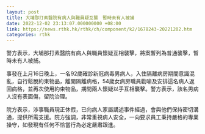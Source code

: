 ```yaml
---
layout: post
title: 大埔那打素醫院有病人與職員疑互襲　暫時未有人被捕
date: 2022-12-02 23:13:07.000000000 +08:00
link: https://news.rthk.hk/rthk/ch/component/k2/1678243-20221202.htm
categories: rthk
---
```


警方表示，大埔那打素醫院有病人與職員懷疑互相襲擊，將案暫列為普通襲擊，暫時未有人被捕。

事發在上月16日晚上，一名92歲確診新冠病毒男病人，入住隔離病房期間意識混亂，自行鬆脫約束物品，離開隔離病格，54歲女病房職員勸喻及安排這名病人返回病格，並再次使用約束物品，期間兩人懷疑以手互相襲擊。警方表示，該名男病人沒有表面傷，留院治理。

院方表示，涉事職員現正休假，已向病人家屬講述事件經過，會與他們保持密切溝通，提供所需支援。院方強調，非常重視病人安全，一向要求員工秉持嚴格的專業操守，如發現有任何不恰當行為必定嚴肅跟進。

